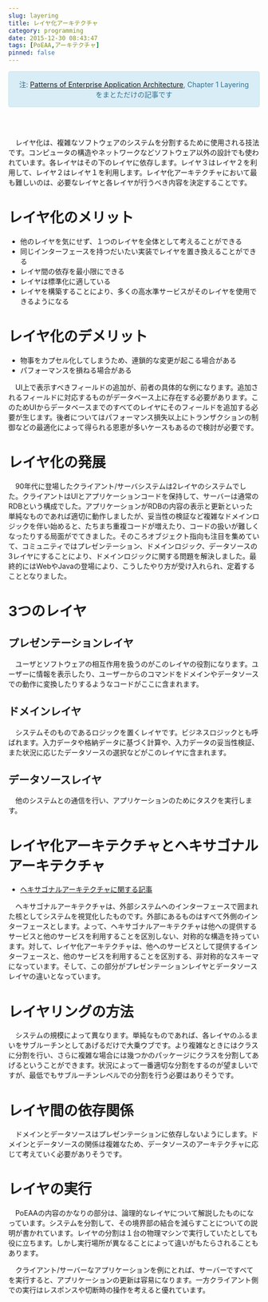 ```yaml
---
slug: layering
title: レイヤ化アーキテクチャ
category: programming
date: 2015-12-30 08:43:47
tags: [PoEAA,アーキテクチャ]
pinned: false
---
```


<style>
<!--
    .alert-info {
        text-align: center;
        border: 1px solid;
        padding: 15px;
        border-radius: 4px;
        color: #31708f;
        background-color: #d9edf7;
        border-color: #bce8f1;
        margin-bottom: 60px;
    }
-->
</style>

<div class="alert alert-info text-center">
注: <a href="http://amzn.to/1mpcTTA">Patterns of Enterprise Application Architecture</a>, Chapter 1 Layering をまとただけの記事です
</div>

　レイヤ化は、複雑なソフトウェアのシステムを分割するために使用される技法です。コンピュータの構造やネットワークなどソフトウェア以外の設計でも使われています。各レイヤはその下のレイヤに依存します。レイヤ３はレイヤ２を利用して、レイヤ２はレイヤ１を利用します。レイヤ化アーキテクチャにおいて最も難しいのは、必要なレイヤと各レイヤが行うべき内容を決定することです。

# レイヤ化のメリット

* 他のレイヤを気にせず、１つのレイヤを全体として考えることができる
* 同じインターフェースを持つだいたい実装でレイヤを置き換えることができる
* レイヤ間の依存を最小限にできる
* レイヤは標準化に適している
* レイヤを構築することにより、多くの高水準サービスがそのレイヤを使用できるようになる

# レイヤ化のデメリット

* 物事をカプセル化してしまうため、連鎖的な変更が起こる場合がある
* パフォーマンスを損ねる場合がある

　UI上で表示すべきフィールドの追加が、前者の具体的な例になります。追加されるフィールドに対応するものがデータベース上に存在する必要があります。このためUIからデータベースまでのすべてのレイヤにそのフィールドを追加する必要が生じます。後者についてはパフォーマンス損失以上にトランザクションの制御などの最適化によって得られる恩恵が多いケースもあるので検討が必要です。

# レイヤ化の発展

　90年代に登場したクライアント/サーバシステムは2レイヤのシステムでした。クライアントはUIとアプリケーションコードを保持して、サーバーは通常のRDBという構成でした。アプリケーションがRDBの内容の表示と更新といった単純なものであれば適切に動作しましたが、妥当性の検証など複雑なドメインロジックを伴い始めると、たちまち重複コードが増えたり、コードの扱いが難しくなったりする局面がでてきました。そのころオブジェクト指向も注目を集めていて、コミュニティではプレゼンテーション、ドメインロジック、データソースの3レイヤにすることにより、ドメインロジックに関する問題を解決しました。最終的にはWebやJavaの登場により、こうしたやり方が受け入れられ、定着することとなりました。

# 3つのレイヤ
## プレゼンテーションレイヤ

　ユーザとソフトウェアの相互作用を扱うのがこのレイヤの役割になります。ユーザーに情報を表示したり、ユーザーからのコマンドをドメインやデータソースでの動作に変換したりするようなコードがここに含まれます。

## ドメインレイヤ

　システムそのものであるロジックを置くレイヤです。ビジネスロジックとも呼ばれます。入力データや格納データに基づく計算や、入力データの妥当性検証、また状況に応じたデータソースの選択などがこのレイヤに含まれます。

## データソースレイヤ

　他のシステムとの通信を行い、アプリケーションのためにタスクを実行します。

# レイヤ化アーキテクチャとヘキサゴナルアーキテクチャ

* [ヘキサゴナルアーキテクチャに関する記事](http://blog.tai2.net/hexagonal_architexture.html)

　ヘキサゴナルアーキテクチャは、外部システムへのインターフェースで囲まれた核としてシステムを視覚化したものです。外部にあるものはすべて外側のインターフェースとします。よって、ヘキサゴナルアーキテクチャは他への提供するサービスと他のサービスを利用することを区別しない、対称的な構造を持っています。対して、レイヤ化アーキテクチャは、他へのサービスとして提供するインターフェースと、他のサービスを利用することを区別する、非対称的なスキーマになっています。そして、この部分がプレゼンテーションレイヤとデータソースレイヤの違いとなっています。

# レイヤリングの方法

　システムの規模によって異なります。単純なものであれば、各レイヤのふるまいをサブルーチンとしてあげるだけで大乗ウブです。より複雑なときにはクラスに分割を行い、さらに複雑な場合には幾つかのパッケージにクラスを分割してあげるということができます。状況によって一番適切な分割をするのが望ましいですが、最低でもサブルーチンレベルでの分割を行う必要はありそうです。

# レイヤ間の依存関係

　ドメインとデータソースはプレゼンテーションに依存しないようにします。ドメインとデータソースの関係は複雑なため、データソースのアーキテクチャに応じて考えていく必要がありそうです。

# レイヤの実行

　PoEAAの内容のかなりの部分は、論理的なレイヤについて解説したものになっています。システムを分割して、その境界部の結合を減らすことについての説明が書かれています。レイヤの分割は１台の物理マシンで実行していたとしても役に立ちます。しかし実行場所が異なることによって違いがもたらされることもあります。

　クライアント/サーバーなアプリケーションを例にとれば、サーバーですべてを実行すると、アプリケーションの更新は容易になります。一方クライアント側での実行はレスポンスや切断時の操作を考えると優れています。
